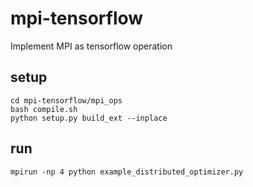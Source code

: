 # mpi-tensorflow
Implement MPI as tensorflow operation


## setup

    cd mpi-tensorflow/mpi_ops
    bash compile.sh
    python setup.py build_ext --inplace

## run

    mpirun -np 4 python example_distributed_optimizer.py
